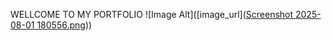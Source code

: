 WELLCOME TO MY PORTFOLIO
 ![Image Alt]([image_url]([Screenshot 2025-08-01 180556.png](https://github.com/YellapuAbhishek/MYPORTFOLIO/blob/dfea4f6f0b967e6c7a00fcb4fc37105c8c7da3cc/Screenshot%202025-08-01%20180556.png)))
